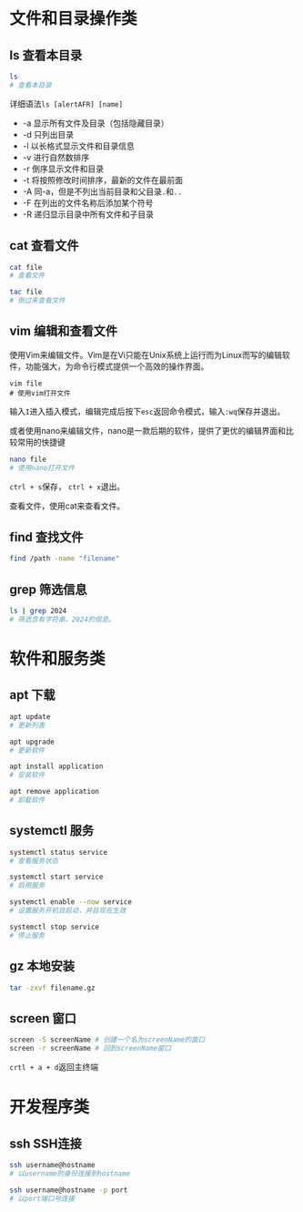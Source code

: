# 文件和目录操作类

## ls 查看本目录

```bash
ls 
# 查看本目录
```

详细语法`ls [alertAFR] [name]`

- -a 显示所有文件及目录（包括隐藏目录）
- -d 只列出目录
- -l 以长格式显示文件和目录信息
- -v 进行自然数排序
- -r 倒序显示文件和目录
- -t 将按照修改时间排序，最新的文件在最前面
- -A 同-a，但是不列出当前目录和父目录`.`和`..`
- -F 在列出的文件名称后添加某个符号
- -R 递归显示目录中所有文件和子目录

## cat 查看文件

```bash
cat file
# 查看文件

tac file
# 倒过来查看文件
```

## vim 编辑和查看文件

使用Vim来编辑文件。Vim是在Vi只能在Unix系统上运行而为Linux而写的编辑软件，功能强大，为命令行模式提供一个高效的操作界面。

```vim
vim file
# 使用vim打开文件
```

输入`I`进入插入模式，编辑完成后按下`esc`返回命令模式，输入`:wq`保存并退出。

或者使用nano来编辑文件，nano是一款后期的软件，提供了更优的编辑界面和比较常用的快捷键

```bash
nano file
# 使用nano打开文件
```

`ctrl + s`保存， `ctrl + x`退出。

查看文件，使用cat来查看文件。

## find 查找文件

```bash
find /path -name "filename"
```

## grep 筛选信息

```bash
ls | grep 2024
# 筛选含有字符串，2024的信息。
```

# 软件和服务类

## apt 下载

```bash
apt update
# 更新列表

apt upgrade
# 更新软件

apt install application
# 安装软件

apt remove application
# 卸载软件
```

## systemctl 服务

```bash
systemctl status service
# 查看服务状态

systemctl start service
# 启用服务

systemctl enable --now service
# 设置服务开机自启动，并且现在生效

systemctl stop service
# 停止服务
```

## gz 本地安装

```bash
tar -zxvf filename.gz
```

## screen 窗口

```bash
screen -S screenName # 创建一个名为screenName的窗口
screen -r screenName # 回到screenName窗口
```

`crtl + a + d`返回主终端

# 开发程序类

## ssh SSH连接

```bash
ssh username@hostname
# 以username的身份连接到hostname

ssh username@hostname -p port
# 以port端口号连接
```